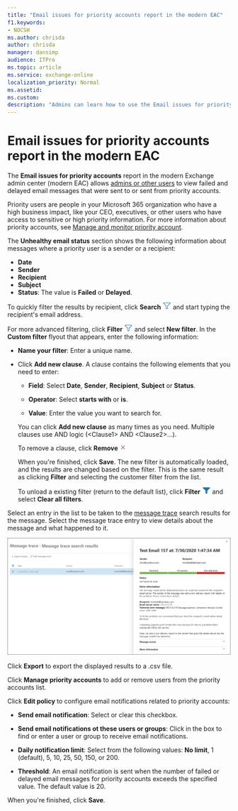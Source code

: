 ```yaml
---
title: "Email issues for priority accounts report in the modern EAC"
f1.keywords:
- NOCSH
ms.author: chrisda
author: chrisda
manager: dansimp
audience: ITPro
ms.topic: article
ms.service: exchange-online
localization_priority: Normal
ms.assetid:
ms.custom:
description: "Admins can learn how to use the Email issues for priority accounts report in the modern Exchange admin center to see delayed and failed email messages that were sent to or from priority accounts."
---
```


# Email issues for priority accounts report in the modern EAC

The **Email issues for priority accounts** report in the modern Exchange admin center (modern EAC) allows [admins or other users](mail-flow-reports.md#permissions-required-to-view-mail-flow-reports) to view failed and delayed email messages that were sent to or sent from priority accounts.

Priority users are people in your Microsoft 365 organization who have a high business impact, like your CEO, executives, or other users who have access to sensitive or high priority information. For more information about priority accounts, see [Manage and monitor priority account](https://docs.microsoft.com/microsoft-365/admin/setup/priority-accounts).

The **Unhealthy email status** section shows the following information about messages where a priority user is a sender or a recipient:

- **Date**
- **Sender**
- **Recipient**
- **Subject**
- **Status**: The value is **Failed** or **Delayed**.

To quickly filter the results by recipient, click **Search** ![Search icon](../../media/modern-eac-filter-icon.png) and start typing the recipient's email address.

For more advanced filtering, click **Filter** ![Filter icon](../../media/modern-eac-filter-icon.png) and select **New filter**. In the **Custom filter** flyout that appears, enter the following information:

- **Name your filter**: Enter a unique name.

- Click **Add new clause**. A clause contains the following elements that you need to enter:

  - **Field**: Select **Date**, **Sender**, **Recipient**, **Subject** or **Status**.

  - **Operator**: Select **starts with** or **is**.

  - **Value**: Enter the value you want to search for.

  You can click **Add new clause** as many times as you need. Multiple clauses use AND logic (\<Clause1\> AND \<Clause2\>...).

  To remove a clause, click **Remove** ![Remove icon](../../media/modern-eac-remove-icon.png)

  When you're finished, click **Save**. The new filter is automatically loaded, and the results are changed based on the filter. This is the same result as clicking **Filter** and selecting the customer filter from the list.

  To unload a existing filter (return to the default list), click **Filter** ![Active filter icon](../../media/modern-eac-filter-active-icon.png) and select **Clear all filters**.

Select an entry in the list to be taken to the [message trace](../../monitoring/trace-an-email-message/message-trace-modern-eac.md) search results for the message. Select the message trace entry to view details about the message and what happened to it.

![Message trace detail in message trace in the modern EAC](../../media/mfr-priority-users-message-trace-detail.png)

Click **Export** to export the displayed results to a .csv file.

Click **Manage priority accounts** to add or remove users from the priority accounts list.

Click **Edit policy** to configure email notifications related to priority accounts:

- **Send email notification**: Select or clear this checkbox.

- **Send email notifications ot these users or groups**: Click in the box to find or enter a user or group to receive email notifications.

- **Daily notification limit**: Select from the following values: **No limit**, 1 (default), 5, 10, 25, 50, 150, or 200.
  
- **Threshold**: An email notification is sent when the number of failed or delayed email messages for priority accounts exceeds the specified value. The default value is 20.

When you're finished, click **Save**.

